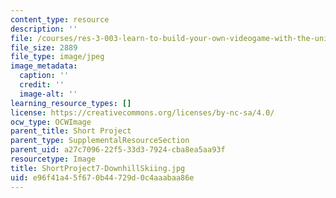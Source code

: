 ```yaml
---
content_type: resource
description: ''
file: /courses/res-3-003-learn-to-build-your-own-videogame-with-the-unity-game-engine-and-microsoft-kinect-january-iap-2017/e96f41a45f670b44729d0c4aaabaa86e_ShortProject7-DownhillSkiing.jpg
file_size: 2889
file_type: image/jpeg
image_metadata:
  caption: ''
  credit: ''
  image-alt: ''
learning_resource_types: []
license: https://creativecommons.org/licenses/by-nc-sa/4.0/
ocw_type: OCWImage
parent_title: Short Project
parent_type: SupplementalResourceSection
parent_uid: a27c7096-22f5-33d3-7924-cba8ea5aa93f
resourcetype: Image
title: ShortProject7-DownhillSkiing.jpg
uid: e96f41a4-5f67-0b44-729d-0c4aaabaa86e
---
```

